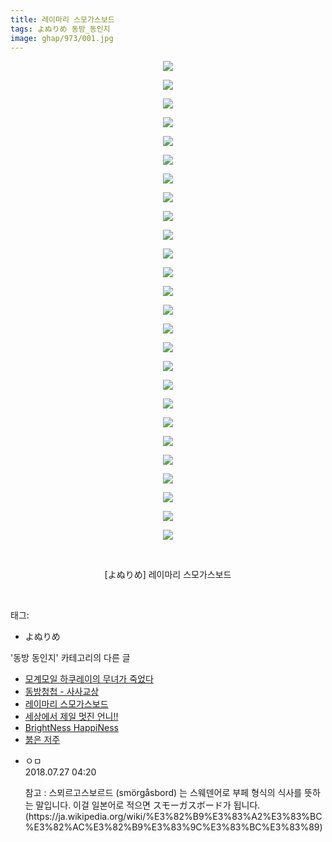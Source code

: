 ```yaml
---
title: 레이마리 스모가스보드
tags: よぬりめ 동방_동인지
image: ghap/973/001.jpg
---
```

<div class="article">
<p style="text-align: center; clear: none; float: none;"><img src="{{ site.nasurl }}/ghap/973/001.jpg"/></p>
<p style="text-align: center; clear: none; float: none;"><img src="{{ site.nasurl }}/ghap/973/002.jpg"/></p>
<p style="text-align: center; clear: none; float: none;"><img src="{{ site.nasurl }}/ghap/973/003.jpg"/></p>
<p style="text-align: center; clear: none; float: none;"><img src="{{ site.nasurl }}/ghap/973/004.jpg"/></p>
<p style="text-align: center; clear: none; float: none;"><img src="{{ site.nasurl }}/ghap/973/005.jpg"/></p>
<p style="text-align: center; clear: none; float: none;"><img src="{{ site.nasurl }}/ghap/973/006.jpg"/></p>
<p style="text-align: center; clear: none; float: none;"><img src="{{ site.nasurl }}/ghap/973/007.jpg"/></p>
<p style="text-align: center; clear: none; float: none;"><img src="{{ site.nasurl }}/ghap/973/008.jpg"/></p>
<p style="text-align: center; clear: none; float: none;"><img src="{{ site.nasurl }}/ghap/973/009.jpg"/></p>
<p style="text-align: center; clear: none; float: none;"><img src="{{ site.nasurl }}/ghap/973/010.jpg"/></p>
<p style="text-align: center; clear: none; float: none;"><img src="{{ site.nasurl }}/ghap/973/011.jpg"/></p>
<p style="text-align: center; clear: none; float: none;"><img src="{{ site.nasurl }}/ghap/973/012.jpg"/></p>
<p style="text-align: center; clear: none; float: none;"><img src="{{ site.nasurl }}/ghap/973/013.jpg"/></p>
<p style="text-align: center; clear: none; float: none;"><img src="{{ site.nasurl }}/ghap/973/014.jpg"/></p>
<p style="text-align: center; clear: none; float: none;"><img src="{{ site.nasurl }}/ghap/973/015.jpg"/></p>
<p style="text-align: center; clear: none; float: none;"><img src="{{ site.nasurl }}/ghap/973/016.jpg"/></p>
<p style="text-align: center; clear: none; float: none;"><img src="{{ site.nasurl }}/ghap/973/017.jpg"/></p>
<p style="text-align: center; clear: none; float: none;"><img src="{{ site.nasurl }}/ghap/973/018.jpg"/></p>
<p style="text-align: center; clear: none; float: none;"><img src="{{ site.nasurl }}/ghap/973/019.jpg"/></p>
<p style="text-align: center; clear: none; float: none;"><img src="{{ site.nasurl }}/ghap/973/020.jpg"/></p>
<p style="text-align: center; clear: none; float: none;"><img src="{{ site.nasurl }}/ghap/973/021.jpg"/></p>
<p style="text-align: center; clear: none; float: none;"><img src="{{ site.nasurl }}/ghap/973/022.jpg"/></p>
<p style="text-align: center; clear: none; float: none;"><img src="{{ site.nasurl }}/ghap/973/023.jpg"/></p>
<p style="text-align: center; clear: none; float: none;"><img src="{{ site.nasurl }}/ghap/973/024.jpg"/></p>
<p style="text-align: center; clear: none; float: none;"><img src="{{ site.nasurl }}/ghap/973/025.jpg"/></p>
<p style="text-align: center; clear: none; float: none;"><img src="{{ site.nasurl }}/ghap/973/026.jpg"/></p>
<p style="text-align: center; clear: none; float: none;"><br/></p>
<p style="text-align: center; clear: none; float: none;">[よぬりめ] 레이마리 스모가스보드</p>
<p><br/></p>
</div><div class="tagTrail">
<p>태그: </p>
<ul>
<li>よぬりめ</li>
</ul>
</div><div class="another">
<p>'동방 동인지' 카테고리의 다른 글</p>
<ul>
<li><a href="/2016-07-21-ghap_975">모계모일 하쿠레이의 무녀가 죽었다</a></li>
<li><a href="/2016-07-21-ghap_974">동방청첩 - 사사교상</a></li>
<li><a href="/2016-07-21-ghap_973">레이마리 스모가스보드</a></li>
<li><a href="/2016-07-21-ghap_972">세상에서 제일 멋진 언니!!</a></li>
<li><a href="/2016-07-21-ghap_970">BrightNess HappiNess</a></li>
<li><a href="/2016-07-20-ghap_969">붉은 저주</a></li>
</ul>
</div><div class="cb_module cb_fluid">
<div class="cb_wrt cb_profile">
<div class="comment">
<ul>
<li class="cb_thumb_off" id="comment15294559">
<div class="cb_comment_area">
<div class="cb_info_area">
<div class="cb_section">
<span class="cb_nick_name">ㅇㅁ</span>
</div>
<div class="cb_section">
<span class="cb_date">2018.07.27 04:20 </span>
</div>
</div>
<div class="cb_dsc_comment">
<p class="cb_dsc">
											참고 : 스뫼르고스보르드 (smörgåsbord) 는 스웨덴어로 부페 형식의 식사를 뜻하는 말입니다. 이걸 일본어로 적으면 スモーガスボード가 됩니다. (https://ja.wikipedia.org/wiki/%E3%82%B9%E3%83%A2%E3%83%BC%E3%82%AC%E3%82%B9%E3%83%9C%E3%83%BC%E3%83%89)
										</p>
</div>
</div></li>
</ul>
</div>
</div><!-- commentList close -->
</div>